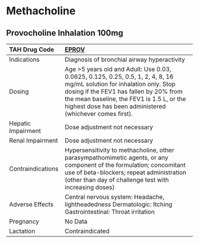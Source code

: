 # Methacholine

## Provocholine Inhalation 100mg

| TAH Drug Code      | [EPROV](https://www.tahsda.org.tw/drugs/hissearch.php?drug_code=EPROV)                                                                                                                                                                                                     |
|:-------------------|:---------------------------------------------------------------------------------------------------------------------------------------------------------------------------------------------------------------------------------------------------------------------------|
| Indications        | Diagnosis of bronchial airway hyperactivity                                                                                                                                                                                                                                |
| Dosing             | Age >5 years old and Adult: Use 0.03, 0.0625, 0.125, 0.25, 0.5, 1, 2, 4, 8, 16 mg/mL solution for inhalation only. Stop dosing if the FEV1 has fallen by 20% from the mean baseline, the FEV1 is 1.5 L, or the highest dose has been administered (whichever comes first). |
| Hepatic Impairment | Dose adjustment not necessary                                                                                                                                                                                                                                              |
| Renal Impairment   | Dose adjustment not necessary                                                                                                                                                                                                                                              |
| Contraindications  | Hypersensitivity to methacholine, other parasympathomimetic agents, or any component of the formulation; concomitant use of beta-blockers; repeat administration (other than day of challenge test with increasing doses)                                                  |
| Adverse Effects    | Central nervous system: Headache, lightheadedness Dermatologic: Itching Gastrointestinal: Throat irritation                                                                                                                                                                |
| Pregnancy          | No Data                                                                                                                                                                                                                                                                    |
| Lactation          | Contraindicated                                                                                                                                                                                                                                                            |


